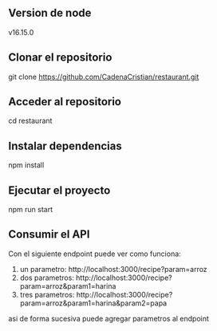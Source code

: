 ## Version de node
v16.15.0

## Clonar el repositorio
git clone https://github.com/CadenaCristian/restaurant.git

## Acceder al repositorio
cd restaurant

## Instalar dependencias
npm install

## Ejecutar el proyecto
npm run start

## Consumir el API
Con el siguiente endpoint puede ver como funciona:
1. un parametro: http://localhost:3000/recipe?param=arroz
2. dos parametros: http://localhost:3000/recipe?param=arroz&param1=harina
3. tres parametros: http://localhost:3000/recipe?param=arroz&param1=harina&param2=papa

asi de forma sucesiva puede agregar parametros al endpoint
